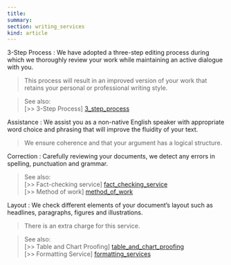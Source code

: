 ```yaml
--- 
title:
summary: 
section: writing_services
kind: article
---
```



3-Step Process
: We have adopted a three-step editing process during which we thoroughly review your work while maintaining an active dialogue with you.

  > This process will result in an improved version of your work that retains your personal or professional writing style.

  > See also:  
    [>> 3-Step Process] [3_step_process]

Assistance
: We assist you as a non-native English speaker with appropriate word choice and phrasing that will improve the fluidity of your text.

  > We ensure coherence and that your argument has a logical structure.

Correction
: Carefully reviewing your documents, we detect any errors in spelling, punctuation and grammar. 

  > See also:  
    [>> Fact-checking service] [fact_checking_service]  
    [>> Method of work] [method_of_work]

Layout
: We check different elements of your document’s layout such as headlines, paragraphs, figures and illustrations.

  > There is an extra charge for this service.

  > See also:  
    [>> Table and Chart Proofing] [table_and_chart_proofing]  
    [>> Formatting Service] [formatting_services]
  
  
[3_step_process]: #dont_know

[fact_checking_service]: #dont_know
[method_of_work]: #dont_know

[table_and_chart_proofing]: #dont_know
[formatting_services]: #dont_know